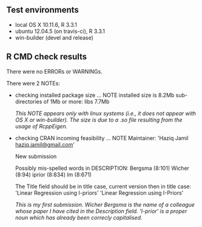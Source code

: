 ## Test environments
* local OS X 10.11.6, R 3.3.1
* ubuntu 12.04.5 (on travis-ci), R 3.3.1
* win-builder (devel and release)

## R CMD check results
There were no ERRORs or WARNINGs. 

There were 2 NOTEs:

* checking installed package size ... NOTE
  installed size is  8.2Mb
  sub-directories of 1Mb or more:
    libs   7.7Mb 
  
  *This NOTE appears only with linux systems (i.e., it does not appear with OS X or win-builder). The size is due to a .so file resulting from the usage of RcppEigen.*

* checking CRAN incoming feasibility ... NOTE
  Maintainer: 'Haziq Jamil <haziq.jamil@gmail.com>'
  
  New submission
  
  Possibly mis-spelled words in DESCRIPTION:
    Bergsma (8:101)
    Wicher (8:94)
    iprior (8:834)
    lm (8:671)
    
  The Title field should be in title case, current version then in title case: 
  'Linear Regression using I-priors'
  'Linear Regression using I-Priors'

  *This is my first submission. Wicher Bergsma is the name of a colleague whose paper I have cited in the Description field. 'I-prior' is a proper noun which has already been correcly capitalised.*
